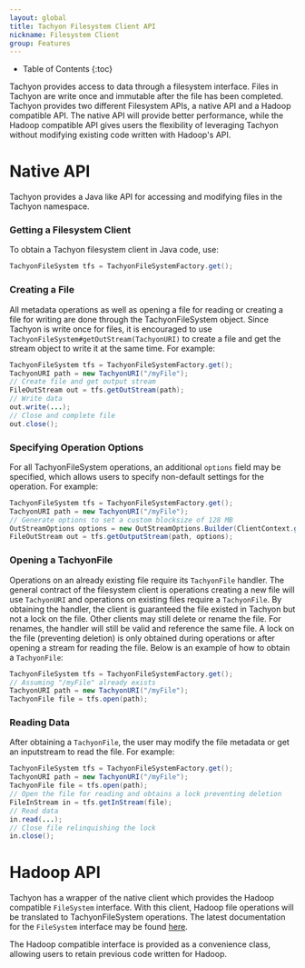 ```yaml
---
layout: global
title: Tachyon Filesystem Client API
nickname: Filesystem Client
group: Features
---
```


* Table of Contents
{:toc}

Tachyon provides access to data through a filesystem interface. Files in Tachyon are write once and
immutable after the file has been completed. Tachyon provides two different Filesystem APIs, a
native API and a Hadoop compatible API. The native API will provide better performance, while the
Hadoop compatible API gives users the flexibility of leveraging Tachyon without modifying existing
code written with Hadoop's API.

# Native API

Tachyon provides a Java like API for accessing and modifying files in the Tachyon namespace.

### Getting a Filesystem Client

To obtain a Tachyon filesystem client in Java code, use:

```java
TachyonFileSystem tfs = TachyonFileSystemFactory.get();
```

### Creating a File

All metadata operations as well as opening a file for reading or creating a file for writing are
done through the TachyonFileSystem object. Since Tachyon is write once for files, it is encouraged
to use `TachyonFileSystem#getOutStream(TachyonURI)` to create a file and get the stream object to
write it at the same time. For example:

```java
TachyonFileSystem tfs = TachyonFileSystemFactory.get();
TachyonURI path = new TachyonURI("/myFile");
// Create file and get output stream
FileOutStream out = tfs.getOutStream(path);
// Write data
out.write(...);
// Close and complete file
out.close();
```

### Specifying Operation Options

For all TachyonFileSystem operations, an additional `options` field may be specified, which allows
users to specify non-default settings for the operation. For example:

```java
TachyonFileSystem tfs = TachyonFileSystemFactory.get();
TachyonURI path = new TachyonURI("/myFile");
// Generate options to set a custom blocksize of 128 MB
OutStreamOptions options = new OutStreamOptions.Builder(ClientContext.getConf()).setBlockSize(128 * Constants.MB).build();
FileOutStream out = tfs.getOutputStream(path, options);
```

### Opening a TachyonFile

Operations on an already existing file require its `TachyonFile` handler. The general contract of
the filesystem client is operations creating a new file will use `TachyonURI` and operations on
existing files require a `TachyonFile`. By obtaining the handler, the client is guaranteed the file
existed in Tachyon but not a lock on the file. Other clients may still delete or rename the file.
For renames, the handler will still be valid and reference the same file. A lock on the file
(preventing deletion) is only obtained during operations or after opening a stream for reading the
file. Below is an example of how to obtain a `TachyonFile`:

```java
TachyonFileSystem tfs = TachyonFileSystemFactory.get();
// Assuming "/myFile" already exists
TachyonURI path = new TachyonURI("/myFile");
TachyonFile file = tfs.open(path);
```

### Reading Data

After obtaining a `TachyonFile`, the user may modify the file metadata or get an inputstream to read
the file. For example:

```java
TachyonFileSystem tfs = TachyonFileSystemFactory.get();
TachyonURI path = new TachyonURI("/myFile");
TachyonFile file = tfs.open(path);
// Open the file for reading and obtains a lock preventing deletion
FileInStream in = tfs.getInStream(file);
// Read data
in.read(...);
// Close file relinquishing the lock
in.close();
```

# Hadoop API

Tachyon has a wrapper of the native client which provides the Hadoop compatible `FileSystem`
interface. With this client, Hadoop file operations will be translated to TachyonFileSystem
operations. The latest documentation for the `FileSystem` interface may be found
[here](http://hadoop.apache.org/docs/current/api/org/apache/hadoop/fs/FileSystem.html).

The Hadoop compatible interface is provided as a convenience class, allowing users to retain
previous code written for Hadoop.